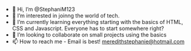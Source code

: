 - 👋 Hi, I’m @StephaniM123
- 👀 I’m interested in joinng the world of tech.
- 🌱 I’m currently learning everything starting with the basics of HTML, CSS and Javascript. Everyone has to start somewhere right?
- 💞️ I’m looking to collaborate on small projects using the basics
- 📫 How to reach me - Email is best! meredithstephanie@hotmail.com

<!---
StephaniM123/StephaniM123 is a ✨ special ✨ repository because its `README.md` (this file) appears on your GitHub profile.
You can click the Preview link to take a look at your changes.
--->
